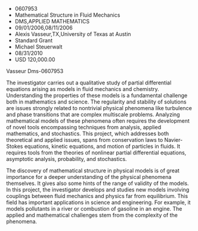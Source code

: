 
* 0607953
* Mathematical Structure in Fluid Mechanics
* DMS,APPLIED MATHEMATICS
* 09/01/2006,08/11/2006
* Alexis Vasseur,TX,University of Texas at Austin
* Standard Grant
* Michael Steuerwalt
* 08/31/2010
* USD 120,000.00

Vasseur Dms-0607953

The investigator carries out a qualitative study of partial differential
equations arising as models in fluid mechanics and chemistry. Understanding the
properties of these models is a fundamental challenge both in mathematics and
science. The regularity and stability of solutions are issues strongly related
to nontrivial physical phenomena like turbulence and phase transitions that are
complex multiscale problems. Analyzing mathematical models of these phenomena
often requires the development of novel tools encompassing techniques from
analysis, applied mathematics, and stochastics. This project, which addresses
both theoretical and applied issues, spans from conservation laws to Navier-
Stokes equations, kinetic equations, and motion of particles in fluids. It
requires tools from the theories of nonlinear partial differential equations,
asymptotic analysis, probability, and stochastics.

The discovery of mathematical structure in physical models is of great
importance for a deeper understanding of the physical phenomena themselves. It
gives also some hints of the range of validity of the models. In this project,
the investigator develops and studies new models involving couplings between
fluid mechanics and physics far from equilibrium. This field has important
applications in science and engineering. For example, it models pollutants in a
river or combustion of gasoline in an engine. The applied and mathematical
challenges stem from the complexity of the phenomena.
